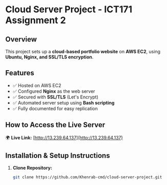 # Cloud Server Project - ICT171 Assignment 2

## Overview
This project sets up a **cloud-based portfolio website** on **AWS EC2**, using **Ubuntu, Nginx, and SSL/TLS encryption**.

## Features
- ✅ Hosted on AWS EC2
- ✅ Configured **Nginx** as the web server
- ✅ Secured with **SSL/TLS** (Let's Encrypt)
- ✅ Automated server setup using **Bash scripting**
- ✅ Fully documented for easy replication

## How to Access the Live Server
🌍 **Live Link:** [http://13.239.64.137](http://13.239.64.137)
## Installation & Setup Instructions
1. **Clone Repository:**  
   ```bash
   git clone https://github.com/Khenrab-cmd/cloud-server-project.git

